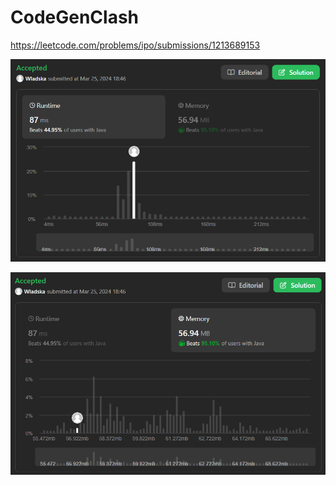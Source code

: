 # CodeGenClash

https://leetcode.com/problems/ipo/submissions/1213689153

![runtime](./images/leetcodesummary/runtime.png)

![memory](./images/leetcodesummary/memory.png)
